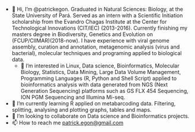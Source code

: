 - 👋 Hi, I’m @patrickegon.
  Graduated in Natural Sciences: Biology, at the State University of Pará. 
  Served as an intern with a Scientific Initiation scholarship from the Evandro Chagas Institute at the Center for Technological Innovations (CIT/IEC) (2013-2016).
  Currently finishing my masters degree in Biodiversity, Genetics and Evolution on (FCUP/CIIMAR)(2018-now).
  I have experience with viral genome assembly, curation and annotation, metagenomic analysis (virus and bacterial), molecular techniques and programing applied to   biological data. 
  - 👀 I’m interested in Linux, Data science, Bioinformatics, Molecular Biology, Statistics, Data Mining, Large Data Volume Management, Programming Languages (R,     Python and Shell Script) applied to bioinformatics analysis with data generated from NGS (Next Generation Sequencing) platforms such as GS FLX 454 Sequencing, 
  ION PGM Sequencing and Illumina Mi-seq.
- 🌱 I’m currently learning R applied on metabarcoding data. Filtering, splitting, analysing and plotting graphs, tables and maps.
- 💞️ I’m looking to collaborate on Data science and Bioinformatics projects.
- 📫 How to reach me patrick.egon@gmail.com

<!---
patrickegon/patrickegon is a ✨ special ✨ repository because its `README.md` (this file) appears on your GitHub profile.
You can click the Preview link to take a look at your changes.
--->
